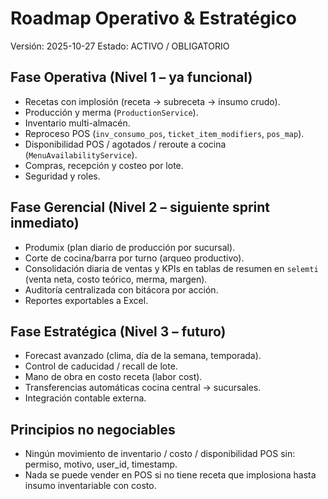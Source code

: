 # Roadmap Operativo & Estratégico
Versión: 2025-10-27
Estado: ACTIVO / OBLIGATORIO

## Fase Operativa (Nivel 1 – ya funcional)
- Recetas con implosión (receta → subreceta → insumo crudo).
- Producción y merma (`ProductionService`).
- Inventario multi-almacén.
- Reproceso POS (`inv_consumo_pos`, `ticket_item_modifiers`, `pos_map`).
- Disponibilidad POS / agotados / reroute a cocina (`MenuAvailabilityService`).
- Compras, recepción y costeo por lote.
- Seguridad y roles.

## Fase Gerencial (Nivel 2 – siguiente sprint inmediato)
- Produmix (plan diario de producción por sucursal).
- Corte de cocina/barra por turno (arqueo productivo).
- Consolidación diaria de ventas y KPIs en tablas de resumen en `selemti` (venta neta, costo teórico, merma, margen).
- Auditoría centralizada con bitácora por acción.
- Reportes exportables a Excel.

## Fase Estratégica (Nivel 3 – futuro)
- Forecast avanzado (clima, día de la semana, temporada).
- Control de caducidad / recall de lote.
- Mano de obra en costo receta (labor cost).
- Transferencias automáticas cocina central → sucursales.
- Integración contable externa.

## Principios no negociables
- Ningún movimiento de inventario / costo / disponibilidad POS sin: permiso, motivo, user_id, timestamp.
- Nada se puede vender en POS si no tiene receta que implosiona hasta insumo inventariable con costo.

